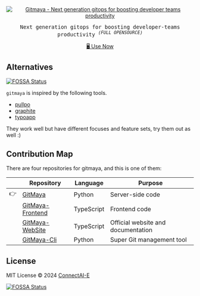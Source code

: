 <div align="center">
    <a href="https://gitmaya.com" title="React Hook Form - Simple React forms validation">
        <img src="https://github.com/ConnectAI-E/GitMaya-Website/assets/50035229/15a87dd2-efb9-4f40-8002-9ac91983da5b" alt="Gitmaya - Next generation gitops for boosting developer teams productivity" />
    </a>
</div>

<p align='center'>
  <samp>Next generation gitops for boosting developer-teams productivity <sup><em>(FULL OPENSOURCE)</em></sup></samp>
</p>

<p align="center">
    <a href="https://gitmaya.com">🖥 Use Now </a>
</p>





## Alternatives
[![FOSSA Status](https://app.fossa.com/api/projects/git%2Bgithub.com%2FConnectAI-E%2FGitMaya.svg?type=shield)](https://app.fossa.com/projects/git%2Bgithub.com%2FConnectAI-E%2FGitMaya?ref=badge_shield)


`gitmaya` is inspired by the following tools.

- [pullpo](https://pullpo.io/)
- [graphite](https://graphite.dev/)
- [typoapp](https://typoapp.io/)

They work well but have different focuses and feature sets, try them out as well :)

## Contribution Map

There are four repositories for gitmaya, and this is one of them:

|     | Repository                                                          | Language   | Purpose                            |
| --- | ------------------------------------------------------------------- | ---------- | ---------------------------------- |
| 👉   | [GitMaya](https://github.com/ConnectAI-E/GitMaya)                   | Python     | Server-side code                   |
|     | [GitMaya-Frontend](https://github.com/ConnectAI-E/GitMaya-Frontend) | TypeScript | Frontend code                      |
|     | [GitMaya-WebSite](https://github.com/ConnectAI-E/GitMaya-Website)   | TypeScript | Official website and documentation |
|     | [GitMaya-Cli](https://github.com/ConnectAI-E/GitMaya-Cli)           | Python     | Super Git management tool          |


## License

MIT License © 2024 [ConnectAI-E](https://github.com/connectai-e)


[![FOSSA Status](https://app.fossa.com/api/projects/git%2Bgithub.com%2FConnectAI-E%2FGitMaya.svg?type=large)](https://app.fossa.com/projects/git%2Bgithub.com%2FConnectAI-E%2FGitMaya?ref=badge_large)